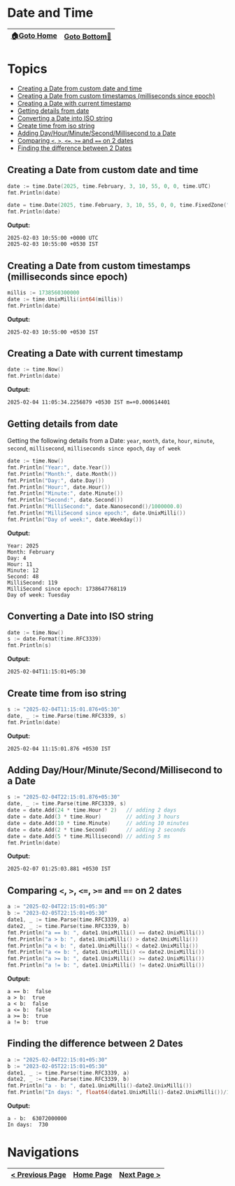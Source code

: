 # Date and Time

| [🏠Goto Home](../README.md) | [Goto Bottom🔻](#navigations) |
|---|---|

# Topics

- [Creating a Date from custom date and time](#creating-a-date-from-custom-date-and-time)
- [Creating a Date from custom timestamps (milliseconds since epoch)](#creating-a-date-from-custom-timestamps-milliseconds-since-epoch)
- [Creating a Date with current timestamp](#creating-a-date-with-current-timestamp)
- [Getting details from date](#getting-details-from-date)
- [Converting a Date into ISO string](#converting-a-date-into-iso-string)
- [Create time from iso string](#create-time-from-iso-string)
- [Adding Day/Hour/Minute/Second/Millisecond to a Date](#adding-dayhourminutesecondmillisecond-to-a-date)
- [Comparing `<`, `>`, `<=`, `>=` and `==` on 2 dates](#comparing-----and--on-2-dates)
- [Finding the difference between 2 Dates](#finding-the-difference-between-2-dates)

## Creating a Date from custom date and time

```go
date := time.Date(2025, time.February, 3, 10, 55, 0, 0, time.UTC)
fmt.Println(date)

date = time.Date(2025, time.February, 3, 10, 55, 0, 0, time.FixedZone("IST", 5.5*60*60))
fmt.Println(date)
```

**Output:**

```
2025-02-03 10:55:00 +0000 UTC
2025-02-03 10:55:00 +0530 IST
```

## Creating a Date from custom timestamps (milliseconds since epoch)

```go
millis := 1738560300000
date := time.UnixMilli(int64(millis))
fmt.Println(date)
```

**Output:**

```
2025-02-03 10:55:00 +0530 IST
```

## Creating a Date with current timestamp

```go
date := time.Now()
fmt.Println(date)
```

**Output:**

```
2025-02-04 11:05:34.2256879 +0530 IST m=+0.000614401
```

## Getting details from date

Getting the following details from a Date: `year`, `month`, `date`, `hour`, `minute`, `second`, `millisecond`, `milliseconds since epoch`, `day of week`

```go
date := time.Now()
fmt.Println("Year:", date.Year())
fmt.Println("Month:", date.Month())
fmt.Println("Day:", date.Day())
fmt.Println("Hour:", date.Hour())
fmt.Println("Minute:", date.Minute())
fmt.Println("Second:", date.Second())
fmt.Println("MilliSecond:", date.Nanosecond()/1000000.0)
fmt.Println("MilliSecond since epoch:", date.UnixMilli())
fmt.Println("Day of week:", date.Weekday())
```

**Output:**

```
Year: 2025
Month: February
Day: 4
Hour: 11
Minute: 12
Second: 48
MilliSecond: 119
MilliSecond since epoch: 1738647768119
Day of week: Tuesday
```

## Converting a Date into ISO string

```go
date := time.Now()
s := date.Format(time.RFC3339)
fmt.Println(s)
```

**Output:**

```
2025-02-04T11:15:01+05:30
```

## Create time from iso string

```go
s := "2025-02-04T11:15:01.876+05:30"
date, _ := time.Parse(time.RFC3339, s)
fmt.Println(date)
```

**Output:**

```
2025-02-04 11:15:01.876 +0530 IST
```

## Adding Day/Hour/Minute/Second/Millisecond to a Date

```go
s := "2025-02-04T22:15:01.876+05:30"
date, _ := time.Parse(time.RFC3339, s)
date = date.Add(24 * time.Hour * 2)   // adding 2 days
date = date.Add(3 * time.Hour)        // adding 3 hours
date = date.Add(10 * time.Minute)     // adding 10 minutes
date = date.Add(2 * time.Second)      // adding 2 seconds
date = date.Add(5 * time.Millisecond) // adding 5 ms
fmt.Println(date)
```

**Output:**

```
2025-02-07 01:25:03.881 +0530 IST
```

## Comparing `<`, `>`, `<=`, `>=` and `==` on 2 dates

```go
a := "2025-02-04T22:15:01+05:30"
b := "2023-02-05T22:15:01+05:30"
date1, _ := time.Parse(time.RFC3339, a)
date2, _ := time.Parse(time.RFC3339, b)
fmt.Println("a == b: ", date1.UnixMilli() == date2.UnixMilli())
fmt.Println("a > b: ", date1.UnixMilli() > date2.UnixMilli())
fmt.Println("a < b: ", date1.UnixMilli() < date2.UnixMilli())
fmt.Println("a <= b: ", date1.UnixMilli() <= date2.UnixMilli())
fmt.Println("a >= b: ", date1.UnixMilli() >= date2.UnixMilli())
fmt.Println("a != b: ", date1.UnixMilli() != date2.UnixMilli())
```

**Output:**

```
a == b:  false
a > b:  true
a < b:  false
a <= b:  false
a >= b:  true
a != b:  true
```

## Finding the difference between 2 Dates

```go
a := "2025-02-04T22:15:01+05:30"
b := "2023-02-05T22:15:01+05:30"
date1, _ := time.Parse(time.RFC3339, a)
date2, _ := time.Parse(time.RFC3339, b)
fmt.Println("a - b: ", date1.UnixMilli()-date2.UnixMilli())
fmt.Println("In days: ", float64(date1.UnixMilli()-date2.UnixMilli())/1000/60/60/24)
```

**Output:**

```
a - b:  63072000000
In days:  730
```

# Navigations

| [< Previous Page](./operators.md) | [Home Page](../README.md) | [Next Page >](./conditionals-loops.md) |
|---|---|---|
